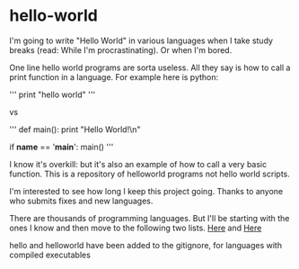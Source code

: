 hello-world
===========

I'm going to write "Hello World" in various languages when I take study breaks (read: While I'm procrastinating). Or when I'm bored. 

One line hello world programs are sorta useless. All they say is how to call a print function in a language. 
For example here is python:

'''
print "hello world" 
'''

vs

'''
def main():
    print "Hello World!\n"

if __name__ == '__main__':
    main()
'''

I know it's overkill: but it's also an example of how to call a very basic function. This is a repository of helloworld programs not hello world scripts. 

I'm interested to see how long I keep this project going.
Thanks to anyone who submits fixes and new languages.


There are thousands of programming languages.
But I'll be starting with the ones I know and then move to the following two lists.
[Here](http://en.wikipedia.org/wiki/List_of_programming_languages)
and
[Here](http://en.wikipedia.org/wiki/Esoteric_programming_language)

hello and helloworld have been added to the gitignore, for languages with compiled executables
